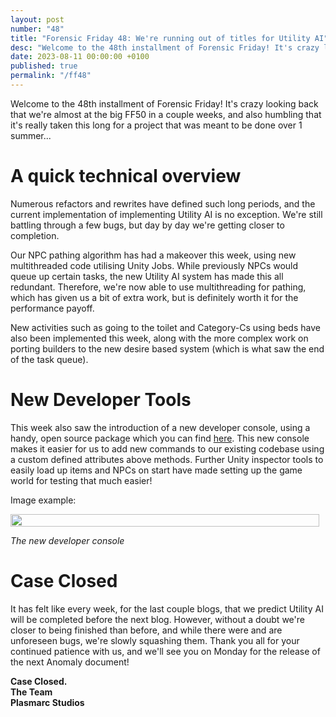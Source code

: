 ```yaml
---
layout: post
number: "48"
title: "Forensic Friday 48: We're running out of titles for Utility AI"
desc: "Welcome to the 48th installment of Forensic Friday! It's crazy looking back that we're almost at the big FF50 in a couple weeks, and also humbling that it's really taken this long for a project that was meant to be done over 1 summer..."
date: 2023-08-11 00:00:00 +0100
published: true 
permalink: "/ff48"
---
```


Welcome to the 48th installment of Forensic Friday! It's crazy looking back that we're almost at the big FF50 in a couple weeks, and also humbling that it's really taken this long for a project that was meant to be done over 1 summer...


# A quick technical overview

Numerous refactors and rewrites have defined such long periods, and the current implementation of implementing Utility AI is no exception. We're still battling through a few bugs, but day by day we're getting closer to completion. 

Our NPC pathing algorithm has had a makeover this week, using new multithreaded code utilising Unity Jobs. While previously NPCs would queue up certain tasks, the new Utility AI system has made this all redundant. Therefore, we're now able to use multithreading for pathing, which has given us a bit of extra work, but is definitely worth it for the performance payoff.

New activities such as going to the toilet and Category-Cs using beds have also been implemented this week, along with the more complex work on porting builders to the new desire based system (which is what saw the end of the task queue).

# New Developer Tools

This week also saw the introduction of a new developer console, using a handy, open source package which you can find [here](https://github.com/DavidF-Dev/Unity-DeveloperConsole). This new console makes it easier for us to add new commands to our existing codebase using a custom defined attributes above methods. Further Unity inspector tools to easily load up items and NPCs on start have made setting up the game world for testing that much easier!

Image example:
<div style="display:flex">
    <div style="flex:1;padding-right:10px;">
        <img src="./forensic-friday-media/ff48/console.png" width="100%"/>
    </div>
</div>

_The new developer console_

# Case Closed

It has felt like every week, for the last couple blogs, that we predict Utility AI will be completed before the next blog. However, without a doubt we're closer to being finished than before, and while there were and are unforeseen bugs, we're slowly squashing them. Thank you all for your continued patience with us, and we'll see you on Monday for the release of the next Anomaly document!

**Case Closed.**\
**The Team**\
**Plasmarc Studios**